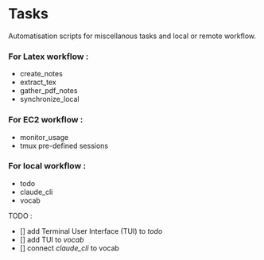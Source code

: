 # Tasks

Automatisation scripts for miscellanous tasks and local or remote workflow.

### For Latex workflow :
 - create_notes
 - extract_tex
 - gather_pdf_notes
 - synchronize_local

### For EC2 workflow :
 - monitor_usage
 - tmux pre-defined sessions

### For local workflow :
 - todo
 - claude_cli
 - vocab

TODO :
- [] add Terminal User Interface (TUI) to *todo*
- [] add TUI to *vocab*
- [] connect *claude_cli* to vocab


